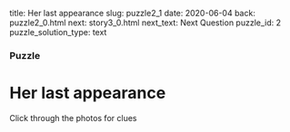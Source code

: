 title: Her last appearance
slug: puzzle2_1
date: 2020-06-04
back: puzzle2_0.html
next: story3_0.html
next_text: Next Question
puzzle_id: 2
puzzle_solution_type: text

### Puzzle
# Her last appearance


Click through the photos for clues